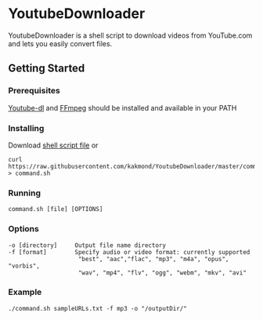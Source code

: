 # YoutubeDownloader

YoutubeDownloader is a shell script to download videos from YouTube.com and lets you easily convert files.

## Getting Started

### Prerequisites

[Youtube-dl](https://github.com/rg3/youtube-dl) and [FFmpeg](https://ffmpeg.zeranoe.com/builds/) should be installed and available in your PATH

### Installing

Download [shell script file](https://raw.githubusercontent.com/kakmond/YoutubeDownloader/master/command.sh) or
```
curl https://raw.githubusercontent.com/kakmond/YoutubeDownloader/master/command.sh > command.sh
```

### Running
```
command.sh [file] [OPTIONS]
```

### Options
    -o [directory]     Output file name directory
    -f [format]        Specify audio or video format: currently supported
                        "best", "aac","flac", "mp3", "m4a", "opus", "vorbis",
                        "wav", "mp4", "flv", "ogg", "webm", "mkv", "avi"
                        
### Example
```
./command.sh sampleURLs.txt -f mp3 -o "/outputDir/"
```
